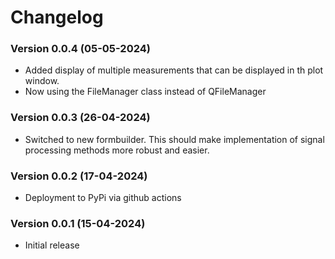 # Changelog

### Version 0.0.4 (05-05-2024)
- Added display of multiple measurements that can be displayed in th plot window. 
- Now using the FileManager class instead of QFileManager

### Version 0.0.3 (26-04-2024)
- Switched to new formbuilder. This should make implementation of signal processing methods more robust and easier. 

### Version 0.0.2 (17-04-2024)
- Deployment to PyPi via github actions

### Version 0.0.1 (15-04-2024)
- Initial release